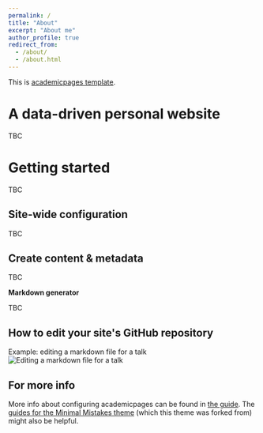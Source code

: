 ```yaml
---
permalink: /
title: "About"
excerpt: "About me"
author_profile: true
redirect_from: 
  - /about/
  - /about.html
---
```


This is [academicpages template](https://github.com/academicpages/academicpages.github.io).

A data-driven personal website
======
TBC

Getting started
======
TBC

Site-wide configuration
------
TBC

Create content & metadata
------
TBC

**Markdown generator**

TBC

How to edit your site's GitHub repository
------
Example: editing a markdown file for a talk
![Editing a markdown file for a talk](/images/editing-talk.png)

For more info
------
More info about configuring academicpages can be found in [the guide](https://academicpages.github.io/markdown/). The [guides for the Minimal Mistakes theme](https://mmistakes.github.io/minimal-mistakes/docs/configuration/) (which this theme was forked from) might also be helpful.



<script type='text/javascript' id='clustrmaps' src='//cdn.clustrmaps.com/map_v2.js?cl=0e1633&w=a&t=tt&d=FoksnRn7TGvAb2s0FiP9G1EDQcPfF_pvdm4EdiVzTZA&co=0b4975&cmo=3acc3a&cmn=ff5353&ct=cdd4d9'></script>